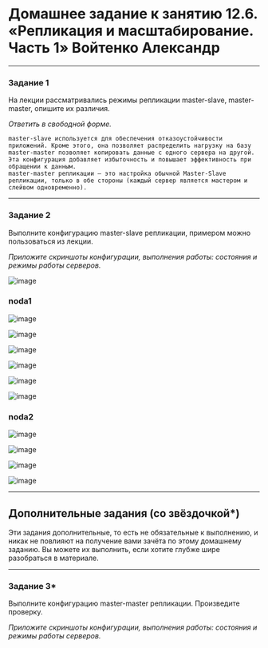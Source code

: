 # Домашнее задание к занятию 12.6. «Репликация и масштабирование. Часть 1» Войтенко Александр
---

### Задание 1

На лекции рассматривались режимы репликации master-slave, master-master, опишите их различия.

*Ответить в свободной форме.*

```
master-slave используется для обеспечения отказоустойчивости приложений. Кроме этого, она позволяет распределить нагрузку на базу 
master-master позволяет копировать данные с одного сервера на другой. Эта конфигурация добавляет избыточность и повышает эффективность при обращении к данным.
master-master репликации – это настройка обычной Master-Slave репликации, только в обе стороны (каждый сервер является мастером и слейвом одновременно).
```

---

### Задание 2

Выполните конфигурацию master-slave репликации, примером можно пользоваться из лекции.

*Приложите скриншоты конфигурации, выполнения работы: состояния и режимы работы серверов.*

![image](https://user-images.githubusercontent.com/110226611/220526477-c3f443e9-1477-46dc-9434-eb28cef502dc.png)


### noda1

![image](https://user-images.githubusercontent.com/93542374/202911238-6d037d9a-906c-4073-9e30-c8a918ed7010.png)

![image](https://user-images.githubusercontent.com/93542374/202911354-b9e88da5-8473-4b1a-80d5-2282164efd2c.png)

![image](https://user-images.githubusercontent.com/93542374/202911425-ae94f673-61b1-491d-acd9-00cc4b45fe41.png)

![image](https://user-images.githubusercontent.com/93542374/202911513-edaccc5d-31ae-4ac6-ba14-83ed58ff862c.png)

![image](https://user-images.githubusercontent.com/93542374/202911539-a9634921-0302-4a60-9c2d-17fa1b302071.png)

![image](https://user-images.githubusercontent.com/93542374/202911559-487d8204-ea99-442c-b074-378e1965b06e.png)

### noda2

![image](https://user-images.githubusercontent.com/93542374/202911313-bebd2a3c-4097-49f8-a483-009820d344d6.png)

![image](https://user-images.githubusercontent.com/93542374/202911381-f20ea0f0-d231-4116-8e91-57467338e6d3.png)

![image](https://user-images.githubusercontent.com/93542374/202911485-ee6c576d-21f0-4d0f-89cd-c7015b9a6d56.png)

![image](https://user-images.githubusercontent.com/93542374/202911592-f2ac4187-6ec4-4a59-a6e6-0b40fb2a6a53.png)

---

## Дополнительные задания (со звёздочкой*)
Эти задания дополнительные, то есть не обязательные к выполнению, и никак не повлияют на получение вами зачёта по этому домашнему заданию. Вы можете их выполнить, если хотите глубже шире разобраться в материале.

---

### Задание 3* 

Выполните конфигурацию master-master репликации. Произведите проверку.

*Приложите скриншоты конфигурации, выполнения работы: состояния и режимы работы серверов.*
